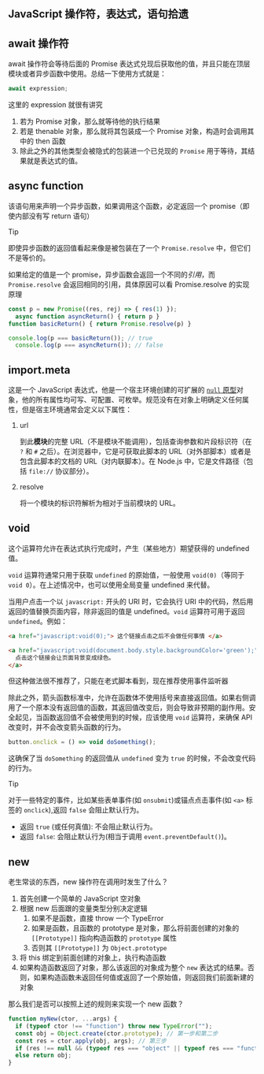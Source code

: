 ## JavaScript 操作符，表达式，语句拾遗

## await 操作符

await 操作符会等待后面的 Promise 表达式兑现后获取他的值，并且只能在顶层模块或者异步函数中使用。总结一下使用方式就是：

```javascript
await expression;
```

这里的 expression 就很有讲究

1. 若为 Promise 对象，那么就等待他的执行结果
2. 若是 thenable 对象，那么就将其包装成一个 Promise 对象，构造时会调用其中的 then 函数
3. 除此之外的其他类型会被隐式的包装进一个已兑现的 `Promise` 用于等待，其结果就是表达式的值。

## async function

该语句用来声明一个异步函数，如果调用这个函数，必定返回一个 promise（即使内部没有写 return 语句）

> [!tip]
>
> 即使异步函数的返回值看起来像是被包装在了一个 `Promise.resolve` 中，但它们不是等价的。
>
> 如果给定的值是一个 promise，异步函数会返回一个不同的*引用*，而 `Promise.resolve` 会返回相同的引用，具体原因可以看 Promise.resolve 的实现原理
>
> ```javascript
> const p = new Promise((res, rej) => { res(1) });
>   async function asyncReturn() { return p }
> function basicReturn() { return Promise.resolve(p) }
>
> console.log(p === basicReturn()); // true
>   console.log(p === asyncReturn()); // false
> ```

## import.meta

这是一个 JavaScript 表达式，他是一个宿主环境创建的可扩展的 [`null` 原型](https://developer.mozilla.org/zh-CN/docs/Web/JavaScript/Reference/Global_Objects/Object#null_原型对象)对象，他的所有属性均可写、可配置、可枚举。规范没有在对象上明确定义任何属性，但是宿主环境通常会定义以下属性：

1. url

   到此**模块**的完整 URL（不是模块不能调用），包括查询参数和片段标识符（在 `?` 和 `#` 之后）。在浏览器中，它是可获取此脚本的 URL（对外部脚本）或者是包含此脚本的文档的 URL（对内联脚本）。在 Node.js 中，它是文件路径（包括 `file://` 协议部分）。

2. resolve

   将一个模块的标识符解析为相对于当前模块的 URL。

## void

这个运算符允许在表达式执行完成时，产生（某些地方）期望获得的 undefined 值。

`void` 运算符通常只用于获取 `undefined` 的原始值，一般使用 `void(0)`（等同于 `void 0`）。在上述情况中，也可以使用全局变量 undefined 来代替。

当用户点击一个以 `javascript:` 开头的 URI 时，它会执行 URI 中的代码，然后用返回的值替换页面内容，除非返回的值是 undefined。`void` 运算符可用于返回 `undefined`。例如：

```HTML
<a href="javascript:void(0);"> 这个链接点击之后不会做任何事情 </a>

<a href="javascript:void(document.body.style.backgroundColor='green');">
  点击这个链接会让页面背景变成绿色。
</a>
```

但这种做法很不推荐了，只能在老式脚本看到，现在推荐使用事件监听器

除此之外，箭头函数标准中，允许在函数体不使用括号来直接返回值。如果右侧调用了一个原本没有返回值的函数，其返回值改变后，则会导致非预期的副作用。安全起见，当函数返回值不会被使用到的时候，应该使用 `void` 运算符，来确保 API 改变时，并不会改变箭头函数的行为。

```JavaScript
button.onclick = () => void doSomething();
```

这确保了当 `doSomething` 的返回值从 `undefined` 变为 `true` 的时候，不会改变代码的行为。

> [!tip]
>
> 对于一些特定的事件，比如某些表单事件(如 `onsubmit`)或锚点点击事件(如 `<a>` 标签的 `onclick`),返回 `false` 会阻止默认行为。
>
> - 返回 `true` (或任何真值): 不会阻止默认行为。
> - 返回 `false`: 会阻止默认行为(相当于调用 `event.preventDefault()`)。

## new

老生常谈的东西，new 操作符在调用时发生了什么？

1. 首先创建一个简单的 JavaScript 空对象
2. 根据 new 后面跟的变量类型分别决定逻辑
   1. 如果不是函数，直接 throw 一个 TypeError
   2. 如果是函数，且函数的 prototype 是对象，那么将前面创建的对象的 `[[Prototype]]` 指向构造函数的 `prototype` 属性
   3. 否则其 `[[Prototype]]` 为 `Object.prototype`
3. 将 this 绑定到前面创建的对象上，执行构造函数
4. 如果构造函数返回了对象，那么该返回的对象成为整个 `new` 表达式的结果。否则，如果构造函数未返回任何值或返回了一个原始值，则返回我们前面新建的对象

那么我们是否可以按照上述的规则来实现一个 new 函数？

```javascript
function myNew(ctor, ...args) {
  if (typeof ctor !== "function") throw new TypeError("");
  const obj = Object.create(ctor.prototype); // 第一步和第二步
  const res = ctor.apply(obj, args); // 第三步
  if (res !== null && (typeof res === "object" || typeof res === "function")) return res;
  else return obj;
}
```

